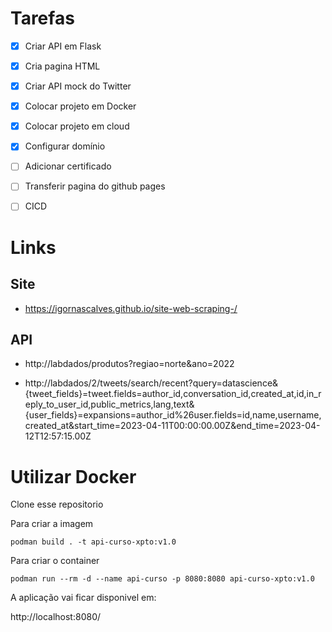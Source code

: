 # Tarefas

- [x] Criar API em Flask
- [x] Cria pagina HTML
- [x] Criar API mock do Twitter
- [x] Colocar projeto em Docker
- [x] Colocar projeto em cloud
- [x] Configurar domínio
- [ ] Adicionar certificado
- [ ] Transferir pagina do github pages
- [ ] CICD


# Links

## Site 

- https://igornascalves.github.io/site-web-scraping-/


## API

- http://labdados/produtos?regiao=norte&ano=2022

- http://labdados/2/tweets/search/recent?query=datascience&{tweet_fields}=tweet.fields=author_id,conversation_id,created_at,id,in_reply_to_user_id,public_metrics,lang,text&{user_fields}=expansions=author_id%26user.fields=id,name,username,created_at&start_time=2023-04-11T00:00:00.00Z&end_time=2023-04-12T12:57:15.00Z



# Utilizar Docker 

Clone esse repositorio 

Para criar a imagem 

```
podman build . -t api-curso-xpto:v1.0
```

Para criar o container

```
podman run --rm -d --name api-curso -p 8080:8080 api-curso-xpto:v1.0
```

A aplicação vai ficar disponivel em:

http://localhost:8080/
